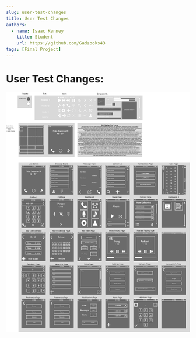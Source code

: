 ```yaml
---
slug: user-test-changes
title: User Test Changes
authors:
  - name: Isaac Kenney
    title: Student
    url: https://github.com/Gadzooks43
tags: [Final Project]
---
```

# User Test Changes:

![photo](mockups-and-design-system.png)
<!-- 
<iframe style="border: 1px solid rgba(0, 0, 0, 0.1);" width="800" height="450" src="https://embed.figma.com/design/EMTHMAiKikJiirIRPrKgJX/HUI-Design-System-with-Prototype?node-id=2002-29&embed-host=share" allowfullscreen></iframe> -->